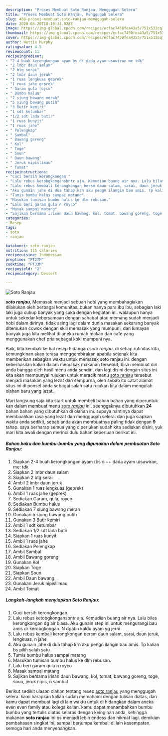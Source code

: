 ```yaml
---
description: "Proses Membuat Soto Ranjau, Menggugah Selera"
title: "Proses Membuat Soto Ranjau, Menggugah Selera"
slug: 488-proses-membuat-soto-ranjau-menggugah-selera
date: 2020-08-20T18:10:31.028Z
image: https://img-global.cpcdn.com/recipes/ecfac7450fea43a5/751x532cq70/soto-ranjau-foto-resep-utama.jpg
thumbnail: https://img-global.cpcdn.com/recipes/ecfac7450fea43a5/751x532cq70/soto-ranjau-foto-resep-utama.jpg
cover: https://img-global.cpcdn.com/recipes/ecfac7450fea43a5/751x532cq70/soto-ranjau-foto-resep-utama.jpg
author: Hettie Murphy
ratingvalue: 4.5
reviewcount: 11
recipeingredient:
- "2-4 buah kerongkongan ayam bs di dada ayam usuwiran me tdk"
- "2 lmbr daun salam"
- "2 btg serai"
- "2 lmbr daun jeruk"
- "1 ruas lengkuas geprek"
- "1 ruas jahe geprek"
- " Garam gula royco"
- " Bumbu halus"
- "7 siung bawang merah"
- "5 siung bawang putih"
- "3 Butir kemiri"
- "1 sdt ketumbar"
- "1/2 sdt lada butir"
- "1 ruas kunyit"
- "1 ruas jahe"
- " Pelengkap"
- " Sambal"
- " Bawang goreng"
- " Kol"
- " Toge"
- " Soun"
- " Daun bawang"
- " Jeruk nipislimau"
- " Tomat"
recipeinstructions:
- "Cuci bersih kerongkongan."
- "Lalu rebus ketobgkongansbntr aja. Kemudian buang air nya. Lalu bilas kerongkongan dg air biasa. Aku gunain step ini untuk mengurangi bau amis dr kerobgkongan. N dpatin kaldu ayam yg jerni"
- "Lalu rebus kembali kerongkongan bersm daun salam, sarai, daun jeruk, lengkuas, n jahe"
- "Aku gunain jahe di dua tahap krn aku pengn ilangin bau amis. Tp kalian bs pilih salah satu"
- "Tumis bumbu halus sampai matang"
- "Masukan tumisan bumbu halus ke dlm rebusan."
- "Lalu beri garam gula n royco"
- "Masak sampai matang"
- "Sajikan bersama irisan daun bawang, kol, tomat, bawang goreng, toge, soun, jeruk nipis, n sambal"
categories:
- Resep
tags:
- soto
- ranjau

katakunci: soto ranjau 
nutrition: 115 calories
recipecuisine: Indonesian
preptime: "PT27M"
cooktime: "PT33M"
recipeyield: "2"
recipecategory: Dessert

---
```



![Soto Ranjau](https://img-global.cpcdn.com/recipes/ecfac7450fea43a5/751x532cq70/soto-ranjau-foto-resep-utama.jpg)

<b><i>soto ranjau</i></b>, Memasak menjadi sebuah hobi yang membahagiakan dilakukan oleh berbagai komunitas. bukan hanya para ibu ibu, sebagian laki laki juga cukup banyak yang suka dengan kegiatan ini. walaupun hanya untuk sekedar kebersamaan dengan sahabat atau memang sudah menjadi hobi dalam dirinya. tidak asing lagi dalam dunia masakan sekarang banyak ditemukan cowok dengan skill memasak yang mumpuni, dan lumayan banyak juga kita melihat di aneka rumah makan dan cafe yang menggunakan chef pria sebagai koki mumpuni nya.

Baik, kita kembali ke hal resep hidangan <i>soto ranjau</i>. di setiap rutinitas kita, kemungkinan akan terasa menggembirakan apabila sejenak kita memberikan sebagian waktu untuk memasak soto ranjau ini. dengan keberhasilan kalian dalam memasak makanan tersebut, bisa membuat diri anda bangga oleh hasil menu anda sendiri. dan lagi disini dengan situs ini kita akan mempunyai rujukan untuk meracik menu <u>soto ranjau</u> tersebut menjadi masakan yang lezat dan sempurna, oleh sebab itu catat alamat situs ini di ponsel anda sebagai salah satu rujukan kita dalam mengolah olahan baru yang lezat.




Mari langsung saja kita start untuk membeli bahan bahan yang diperuntuk kan dalam membuat menu <u><i>soto ranjau</i></u> ini. seenggaknya dibutuhkan <b>24</b> bahan bahan yang dibutuhkan di olahan ini. supaya nantinya dapat membuahkan rasa yang lezat dan menggugah selera. dan juga siapkan waktu anda sedikit, sebab anda akan membuatnya paling tidak dengan <b>9</b> tahap. saya berharap semua yang diperlukan sudah kita sediakan disini, yuk mari kita awali dengan merinci dulu bahan keperluan berikut ini.

<!--inarticleads1-->

##### Bahan baku dan bumbu-bumbu yang digunakan dalam pembuatan Soto Ranjau:

1. Siapkan 2-4 buah kerongkongan ayam (bs di++ dada ayam u/suwiran, me: tdk
1. Siapkan 2 lmbr daun salam
1. Siapkan 2 btg serai
1. Ambil 2 lmbr daun jeruk
1. Gunakan 1 ruas lengkuas (geprek)
1. Ambil 1 ruas jahe (geprek)
1. Sediakan  Garam, gula, royco
1. Sediakan  Bumbu halus
1. Sediakan 7 siung bawang merah
1. Gunakan 5 siung bawang putih
1. Gunakan 3 Butir kemiri
1. Ambil 1 sdt ketumbar
1. Sediakan 1/2 sdt lada butir
1. Siapkan 1 ruas kunyit
1. Ambil 1 ruas jahe
1. Sediakan  Pelengkap
1. Ambil  Sambal
1. Ambil  Bawang goreng
1. Gunakan  Kol
1. Siapkan  Toge
1. Siapkan  Soun
1. Ambil  Daun bawang
1. Gunakan  Jeruk nipis!limau
1. Ambil  Tomat




<!--inarticleads2-->

##### Langkah-langkah menyiapkan Soto Ranjau:

1. Cuci bersih kerongkongan.
1. Lalu rebus ketobgkongansbntr aja. Kemudian buang air nya. Lalu bilas kerongkongan dg air biasa. Aku gunain step ini untuk mengurangi bau amis dr kerobgkongan. N dpatin kaldu ayam yg jerni
1. Lalu rebus kembali kerongkongan bersm daun salam, sarai, daun jeruk, lengkuas, n jahe
1. Aku gunain jahe di dua tahap krn aku pengn ilangin bau amis. Tp kalian bs pilih salah satu
1. Tumis bumbu halus sampai matang
1. Masukan tumisan bumbu halus ke dlm rebusan.
1. Lalu beri garam gula n royco
1. Masak sampai matang
1. Sajikan bersama irisan daun bawang, kol, tomat, bawang goreng, toge, soun, jeruk nipis, n sambal




Berikut sedikit ulasan olahan tentang resep <u>soto ranjau</u> yang menggugah selera. kami harapkan kalian sudah memahami dengan tulisan diatas, dan kamu dapat membuat lagi di lain waktu untuk di hidangkan dalam aneka even even family atau kolega kalian. kamu dapat menambahkan bumbu bumbu yang tertulis diatas selaras dengan keinginan anda, sehingga makanan <b>soto ranjau</b> ini bs menjadi lebih endess dan nikmat lagi. demikian pembahasan singkat ini, sampai berjumpa kembali di lain kesempatan. semoga hari anda menyenangkan.
